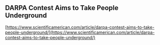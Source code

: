 ## DARPA Contest Aims to Take People Underground
  
  [https://www.scientificamerican.com/article/darpa-contest-aims-to-take-people-underground/](https://www.scientificamerican.com/article/darpa-contest-aims-to-take-people-underground/)